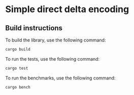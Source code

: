 # Simple direct delta encoding

## Build instructions

To build the library, use the following command:

```bash
cargo build
```

To run the tests, use the following command:

```bash
cargo test
```

To run the benchmarks, use the following command:

```bash
cargo bench
```
